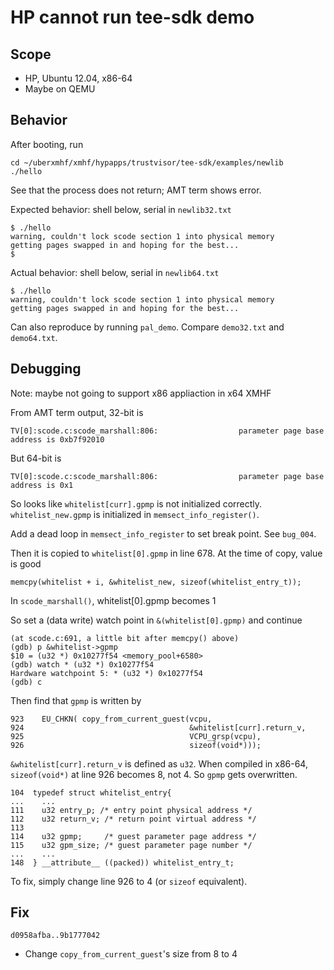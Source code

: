 # HP cannot run tee-sdk demo

## Scope
* HP, Ubuntu 12.04, x86-64
* Maybe on QEMU

## Behavior
After booting, run
```
cd ~/uberxmhf/xmhf/hypapps/trustvisor/tee-sdk/examples/newlib
./hello
```

See that the process does not return; AMT term shows error.

Expected behavior: shell below, serial in `newlib32.txt`
```
$ ./hello 
warning, couldn't lock scode section 1 into physical memory
getting pages swapped in and hoping for the best...
$ 
```

Actual behavior: shell below, serial in `newlib64.txt`
```
$ ./hello 
warning, couldn't lock scode section 1 into physical memory
getting pages swapped in and hoping for the best...
```

Can also reproduce by running `pal_demo`. Compare `demo32.txt` and `demo64.txt`.

## Debugging

Note: maybe not going to support x86 appliaction in x64 XMHF

From AMT term output, 32-bit is 
```
TV[0]:scode.c:scode_marshall:806:                  parameter page base address is 0xb7f92010
```
But 64-bit is
```
TV[0]:scode.c:scode_marshall:806:                  parameter page base address is 0x1
```

So looks like `whitelist[curr].gpmp` is not initialized correctly.
`whitelist_new.gpmp` is initialized in `memsect_info_register()`.

Add a dead loop in `memsect_info_register` to set break point. See `bug_004`.

Then it is copied to `whitelist[0].gpmp` in line 678. At the time of copy,
value is good
```
memcpy(whitelist + i, &whitelist_new, sizeof(whitelist_entry_t));
```

In `scode_marshall()`, whitelist[0].gpmp becomes 1

So set a (data write) watch point in `&(whitelist[0].gpmp)` and continue
```
(at scode.c:691, a little bit after memcpy() above)
(gdb) p &whitelist->gpmp
$10 = (u32 *) 0x10277f54 <memory_pool+6580>
(gdb) watch * (u32 *) 0x10277f54
Hardware watchpoint 5: * (u32 *) 0x10277f54
(gdb) c
```

Then find that `gpmp` is written by
```
923    EU_CHKN( copy_from_current_guest(vcpu,
924                                     &whitelist[curr].return_v,
925                                     VCPU_grsp(vcpu),
926                                     sizeof(void*)));
```

`&whitelist[curr].return_v` is defined as `u32`. When compiled in x86-64,
`sizeof(void*)` at line 926 becomes 8, not 4. So `gpmp` gets overwritten.
```
104  typedef struct whitelist_entry{
...    ...
111    u32 entry_p; /* entry point physical address */
112    u32 return_v; /* return point virtual address */
113  
114    u32 gpmp;     /* guest parameter page address */
115    u32 gpm_size; /* guest parameter page number */
...    ...
148  } __attribute__ ((packed)) whitelist_entry_t;
```

To fix, simply change line 926 to 4 (or `sizeof` equivalent).

## Fix

`d0958afba..9b1777042`
* Change `copy_from_current_guest`'s size from 8 to 4

